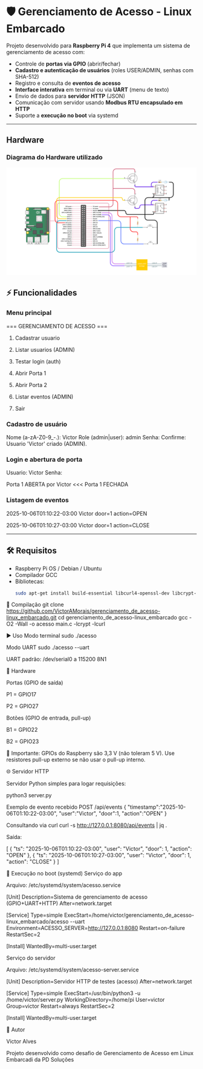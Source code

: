 # 🛡️ Gerenciamento de Acesso - Linux Embarcado

Projeto desenvolvido para **Raspberry Pi 4** que implementa um sistema de gerenciamento de acesso com:

- Controle de **portas via GPIO** (abrir/fechar)
- **Cadastro e autenticação de usuários** (roles USER/ADMIN, senhas com SHA-512)
- Registro e consulta de **eventos de acesso**
- **Interface interativa** em terminal ou via **UART** (menu de texto)
- Envio de dados para **servidor HTTP** (JSON)
- Comunicação com servidor usando **Modbus RTU encapsulado em HTTP**
- Suporte a **execução no boot** via systemd

---

## Hardware 

### Diagrama do Hardware utilizado
![Diagrama](https://github.com/VictorAMorais/gerenciamento_de_acesso-linux_embarcado/blob/main/Diagrama%20Hardware%20Controle%20de%20Acesso.png)

## ⚡ Funcionalidades

### Menu principal


=== GERENCIAMENTO DE ACESSO ===

1. Cadastrar usuario

2. Listar usuarios (ADMIN)

3. Testar login (auth)

4. Abrir Porta 1

5. Abrir Porta 2

6. Listar eventos (ADMIN)

7. Sair


### Cadastro de usuário


Nome (a-zA-Z0-9_-.): Victor
Role (admin|user): admin
Senha:
Confirme:
Usuario 'Victor' criado (ADMIN).


### Login e abertura de porta


Usuario: Victor
Senha:

Porta 1 ABERTA por Victor
<<< Porta 1 FECHADA


### Listagem de eventos


2025-10-06T01:10:22-03:00 Victor door=1 action=OPEN

2025-10-06T01:10:27-03:00 Victor door=1 action=CLOSE


---

## 🛠️ Requisitos

- Raspberry Pi OS / Debian / Ubuntu
- Compilador GCC
- Bibliotecas:
  ```bash
  sudo apt-get install build-essential libcurl4-openssl-dev libcrypt-dev jq -y

🔧 Compilação
git clone https://github.com/VictorAMorais/gerenciamento_de_acesso-linux_embarcado.git
cd gerenciamento_de_acesso-linux_embarcado
gcc -O2 -Wall -o acesso main.c -lcrypt -lcurl

▶️ Uso
Modo terminal
sudo ./acesso

Modo UART
sudo ./acesso --uart


UART padrão: /dev/serial0 a 115200 8N1

🔌 Hardware

Portas (GPIO de saída)

P1 = GPIO17

P2 = GPIO27

Botões (GPIO de entrada, pull-up)

B1 = GPIO22

B2 = GPIO23

📌 Importante: GPIOs do Raspberry são 3,3 V (não toleram 5 V).
Use resistores pull-up externo se não usar o pull-up interno.

🌐 Servidor HTTP

Servidor Python simples para logar requisições:

python3 server.py

Exemplo de evento recebido
POST /api/events {
  "timestamp":"2025-10-06T01:10:22-03:00",
  "user":"Victor",
  "door":1,
  "action":"OPEN"
}

Consultando via curl
curl -s http://127.0.0.1:8080/api/events | jq .


Saída:

[
  {
    "ts": "2025-10-06T01:10:22-03:00",
    "user": "Victor",
    "door": 1,
    "action": "OPEN"
  },
  {
    "ts": "2025-10-06T01:10:27-03:00",
    "user": "Victor",
    "door": 1,
    "action": "CLOSE"
  }
]

🚀 Execução no boot (systemd)
Serviço do app

Arquivo: /etc/systemd/system/acesso.service

[Unit]
Description=Sistema de gerenciamento de acesso (GPIO+UART+HTTP)
After=network.target

[Service]
Type=simple
ExecStart=/home/victor/gerenciamento_de_acesso-linux_embarcado/acesso --uart
Environment=ACESSO_SERVER=http://127.0.0.1:8080
Restart=on-failure
RestartSec=2

[Install]
WantedBy=multi-user.target

Serviço do servidor

Arquivo: /etc/systemd/system/acesso-server.service

[Unit]
Description=Servidor HTTP de testes (acesso)
After=network.target

[Service]
Type=simple
ExecStart=/usr/bin/python3 -u /home/victor/server.py
WorkingDirectory=/home/pi
User=victor
Group=victor
Restart=always
RestartSec=2

[Install]
WantedBy=multi-user.target

👤 Autor

Victor Alves

Projeto desenvolvido como desafio de Gerenciamento de Acesso em Linux Embarcadi da PD Soluções
